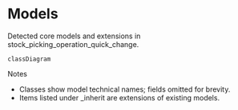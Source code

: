 # Models

Detected core models and extensions in stock_picking_operation_quick_change.

```mermaid
classDiagram
```

Notes
- Classes show model technical names; fields omitted for brevity.
- Items listed under _inherit are extensions of existing models.
